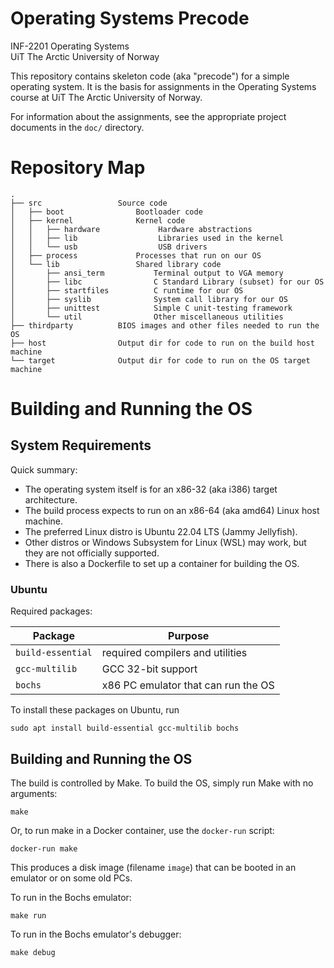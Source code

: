 Operating Systems Precode
==================================================

INF-2201 Operating Systems \
UiT The Arctic University of Norway

This repository contains skeleton code (aka "precode") for a simple operating
system. It is the basis for assignments in the Operating Systems course at UiT
The Arctic University of Norway.

For information about the assignments, see the appropriate project documents in
the `doc/` directory.

Repository Map
==================================================

```
.
├── src                 Source code
│   ├── boot                Bootloader code
│   ├── kernel              Kernel code
│   │   ├── hardware             Hardware abstractions
│   │   ├── lib                  Libraries used in the kernel
│   │   └── usb                  USB drivers
│   ├── process             Processes that run on our OS
│   └── lib                 Shared library code
│       ├── ansi_term           Terminal output to VGA memory
│       ├── libc                C Standard Library (subset) for our OS
│       ├── startfiles          C runtime for our OS
│       ├── syslib              System call library for our OS
│       ├── unittest            Simple C unit-testing framework
│       └── util                Other miscellaneous utilities
├── thirdparty          BIOS images and other files needed to run the OS
├── host                Output dir for code to run on the build host machine
└── target              Output dir for code to run on the OS target machine
```

Building and Running the OS
==================================================

System Requirements
--------------------------------------------------

Quick summary:

- The operating system itself is for an x86-32 (aka i386) target architecture.
- The build process expects to run on an x86-64 (aka amd64) Linux host machine.
- The preferred Linux distro is Ubuntu 22.04 LTS (Jammy Jellyfish).
- Other distros or Windows Subsystem for Linux (WSL) may work,
    but they are not officially supported.
- There is also a Dockerfile to set up a container for building the OS.

### Ubuntu

Required packages:

| Package           | Purpose                             |
|-------------------|-------------------------------------|
| `build-essential` | required compilers and utilities    |
| `gcc-multilib`    | GCC 32-bit support                  |
| `bochs`           | x86 PC emulator that can run the OS |

To install these packages on Ubuntu, run

    sudo apt install build-essential gcc-multilib bochs

Building and Running the OS
--------------------------------------------------

The build is controlled by Make.
To build the OS, simply run Make with no arguments:

    make

Or, to run make in a Docker container, use the `docker-run` script:

    docker-run make

This produces a disk image (filename `image`) that can be booted in an emulator
or on some old PCs.

To run in the Bochs emulator:

    make run

To run in the Bochs emulator's debugger:

    make debug
